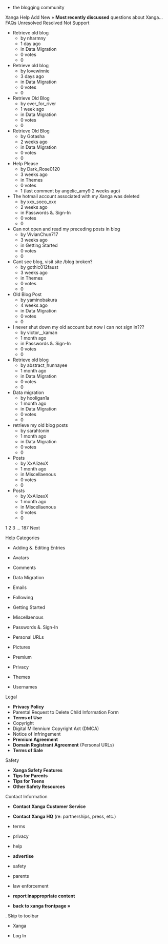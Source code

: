 *   the blogging community

Xanga Help Add New » **Most recently discussed** questions about Xanga… FAQs Unresolved Resolved Not Support

*   Retrieve old blog
    *   by nharmny
    *   1 day ago
    *   in Data Migration
    *   0 votes
    *   0
*   Retrieve old blog
    *   by lovewinnie
    *   3 days ago
    *   in Data Migration
    *   0 votes
    *   0
*   Retrieve Old Blog
    *   by ever\_for\_river
    *   1 week ago
    *   in Data Migration
    *   0 votes
    *   0
*   Retrieve Old Blog
    *   by Gotasha
    *   2 weeks ago
    *   in Data Migration
    *   0 votes
    *   0
*   Help Please
    *   by Dark\_Rose0120
    *   3 weeks ago
    *   in Themes
    *   0 votes
    *   1 (last comment by angelic\_amy9 2 weeks ago)
*   The hotmail account associated with my Xanga was deleted
    *   by xxx\_soco\_xxx
    *   2 weeks ago
    *   in Passwords &. Sign-In
    *   0 votes
    *   0
*   Can not open and read my preceding posts in blog
    *   by VivianChun717
    *   3 weeks ago
    *   in Getting Started
    *   0 votes
    *   0
*   Cant see blog, visit site /blog broken?
    *   by gothic012faust
    *   3 weeks ago
    *   in Themes
    *   0 votes
    *   0
*   Old Blog Post
    *   by yaminobakura
    *   4 weeks ago
    *   in Data Migration
    *   0 votes
    *   0
*   I never shut down my old account but now i can not sign in???
    *   by victor\_\_kaman
    *   1 month ago
    *   in Passwords &. Sign-In
    *   0 votes
    *   0
*   Retrieve old blog
    *   by abstract\_hunnayee
    *   1 month ago
    *   in Data Migration
    *   0 votes
    *   0
*   Data migration
    *   by hooligan1a
    *   1 month ago
    *   in Data Migration
    *   0 votes
    *   0
*   retrieve my old blog posts
    *   by sarahtonin
    *   1 month ago
    *   in Data Migration
    *   0 votes
    *   0
*   Posts
    *   by XxAlizexX
    *   1 month ago
    *   in Miscellaenous
    *   0 votes
    *   0
*   Posts
    *   by XxAlizexX
    *   1 month ago
    *   in Miscellaenous
    *   0 votes
    *   0

1 2 3 ... 187 Next

Help Categories

*   Adding &. Editing Entries
*   Avatars
*   Comments
*   Data Migration
*   Emails
*   Following
*   Getting Started
*   Miscellaenous

*   Passwords &. Sign-In
*   Personal URLs
*   Pictures
*   Premium
*   Privacy
*   Themes
*   Usernames

Legal

*   **Privacy Policy**
*   Parental Request to Delete Child Information Form
*   **Terms of Use**
*   Copyright
*   Digital Millennium Copyright Act (DMCA)
*   Notice of Infringement
*   **Premium Agreement**
*   **Domain Registrant Agreement** (Personal URLs)
*   **Terms of Sale**

Safety

*   **Xanga Safety Features**
*   **Tips for Parents**
*   **Tips for Teens**
*   **Other Safety Resources**

Contact Information

*   **Contact Xanga Customer Service**
*   **Contact Xanga HQ** (re: partnerships, press, etc.)

*   terms
*   privacy
*   help
*   **advertise**

*   safety
*   parents
*   law enforcement
*   **report inappropriate content**

*   **back to xanga frontpage »**

<img src="http://pixel.quantserve.com/pixel/p-87h-iNOVooym2.gif" style="display: none" height="1" width="1" alt="Quantcast"/>. Skip to toolbar

*   Xanga

*   Log In
